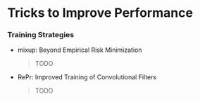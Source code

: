 # Tricks to Improve Performance

### Training Strategies


* mixup: Beyond Empirical Risk Minimization
  > TODO
  
* RePr: Improved Training of Convolutional Filters
  > TODO
